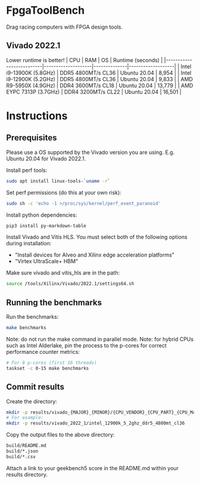 # FpgaToolBench
Drag racing computers with FPGA design tools.

## Vivado 2022.1
Lower runtime is better!
| CPU                      | RAM                | OS           | Runtime (seconds) |
|--------------------------|--------------------|--------------|-------------------|
| Intel i9-13900K (5.8GHz) | DDR5 4800MT/s CL36 | Ubuntu 20.04 | 8,954             |
| Intel i9-12900K (5.2GHz) | DDR5 4800MT/s CL36 | Ubuntu 20.04 | 9,833             |
| AMD R9-5950X (4.9GHz)    | DDR4 3600MT/s CL18 | Ubuntu 20.04 | 13,779            |
| AMD EYPC 7313P (3.7GHz)  | DDR4 3200MT/s CL22 | Ubuntu 20.04 | 16,501            |

# Instructions
## Prerequisites
Please use a OS supported by the Vivado version you are using. E.g. Ubuntu 20.04 for Vivado 2022.1.

Install perf tools:
```bash
sudo apt install linux-tools-`uname -r`
```

Set perf permissions (do this at your own risk):
```bash
sudo sh -c 'echo -1 >/proc/sys/kernel/perf_event_paranoid'
```

Install python dependencies:
```bash
pip3 install py-markdown-table
```

Install Vivado and Vitis HLS.
You must select both of the following options during installation:
- "Install devices for Alveo and Xilinx edge acceleration platforms"
- "Virtex UltraScale+ HBM"

Make sure vivado and vitis_hls are in the path:
```bash
source /tools/Xilinx/Vivado/2022.1/settings64.sh
```

## Running the benchmarks
Run the benchmarks:
```bash
make benchmarks
```

Note: do not run the make command in parallel mode.
Note: for hybrid CPUs such as Intel Alderlake, pin the process to the p-cores for correct performance counter metrics:
```bash
# For 8 p-cores (first 16 threads)
taskset -c 0-15 make benchmarks
```

## Commit results
Create the directory:
```bash
mkdir -p results/vivado_{MAJOR}_{MINOR}/{CPU_VENDOR}_{CPU_PART}_{CPU_MAX_FREQ}_{DDR_VERSION}_{DDR_SPEED}_{DDR_CAS_LATENCY}
# For example:
mkdir -p results/vivado_2022_1/intel_12900k_5_2ghz_ddr5_4800mt_cl36
```

Copy the output files to the above directory:
```bash
build/README.md
build/*.json
build/*.csv
```

Attach a link to your geekbench5 score in the README.md within your results directory.
